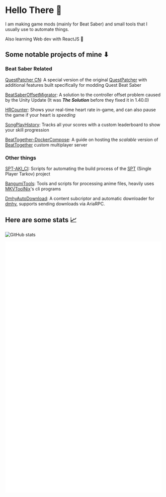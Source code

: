 # Hello There 👋
I am making game mods (mainly for Beat Saber) and small tools that I usually use to automate things.

Also learning Web dev with ReactJS 🍻

## Some notable projects of mine ⬇
### Beat Saber Related
[QuestPatcher CN](https://github.com/std-microblock/QuestPatcher): A special version of the original [QuestPatcher](https://github.com/Lauriethefish/QuestPatcher) with additional features built specifically for modding Quest Beat Saber

[BeatSaberOffsetMigrator](https://github.com/qe201020335/BeatSaberOffsetMigrator): A solution to the controller offset problem caused by the Unity Update (It was **_The Solution_** before they fixed it in 1.40.0)

[HRCounter](https://github.com/qe201020335/HRCounter): Shows your real-time heart rate in-game, and can also pause the game if your heart is _speeding_

[SongPlayHistory](https://github.com/qe201020335/SongPlayHistory): Tracks all your scores with a custom leaderboard to show your skill progression

[BeatTogether-DockerCompose](https://github.com/qe201020335/BeatTogether-DockerCompose): A guide on hosting the _scalable_ version of [BeatTogether](https://github.com/BeatTogether/BeatTogether.MasterServer) custom multiplayer server
 
### Other things
[SPT-AKI_CI](https://github.com/qe201020335/SPT-AKI_CI): Scripts for automating the build process of the [SPT](https://sp-tarkov.com/#features) (Single Player Tarkov) project

[BangumiTools](https://github.com/qe201020335/BangumiTools): Tools and scripts for processing anime files, heavily uses [MKVToolNix](https://mkvtoolnix.download/index.html)'s cli programs

[DmhyAutoDownload](https://github.com/qe201020335/DmhyAutoDownload): A content subcriptor and automatic downloader for [dmhy](https://www.dmhy.org/), supports sending downloads via AriaRPC.


## Here are some stats 📈
![GitHub stats](https://github-readme-stats.vercel.app/api?username=qe201020335)

![Metrics](https://github.com/qe201020335/qe201020335/raw/master/github-metrics.svg)
